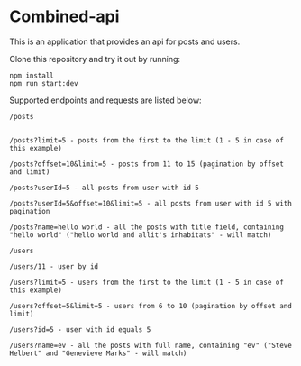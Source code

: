 # Combined-api

This is an application that provides an api for posts and users.

Clone this repository and try it out by running:

```
npm install
npm run start:dev
```

Supported endpoints and requests are listed below:

`/posts`

```http://localhost:3000/api/posts/34 - post by id

/posts?limit=5 - posts from the first to the limit (1 - 5 in case of this example)

/posts?offset=10&limit=5 - posts from 11 to 15 (pagination by offset and limit)

/posts?userId=5 - all posts from user with id 5

/posts?userId=5&offset=10&limit=5 - all posts from user with id 5 with pagination

/posts?name=hello world - all the posts with title field, containing "hello world" ("hello world and allit's inhabitats" - will match)
```


`/users`
```
/users/11 - user by id

/users?limit=5 - users from the first to the limit (1 - 5 in case of this example)

/users?offset=5&limit=5 - users from 6 to 10 (pagination by offset and limit)

/users?id=5 - user with id equals 5

/users?name=ev - all the posts with full name, containing "ev" ("Steve Helbert" and "Genevieve Marks" - will match)
```

